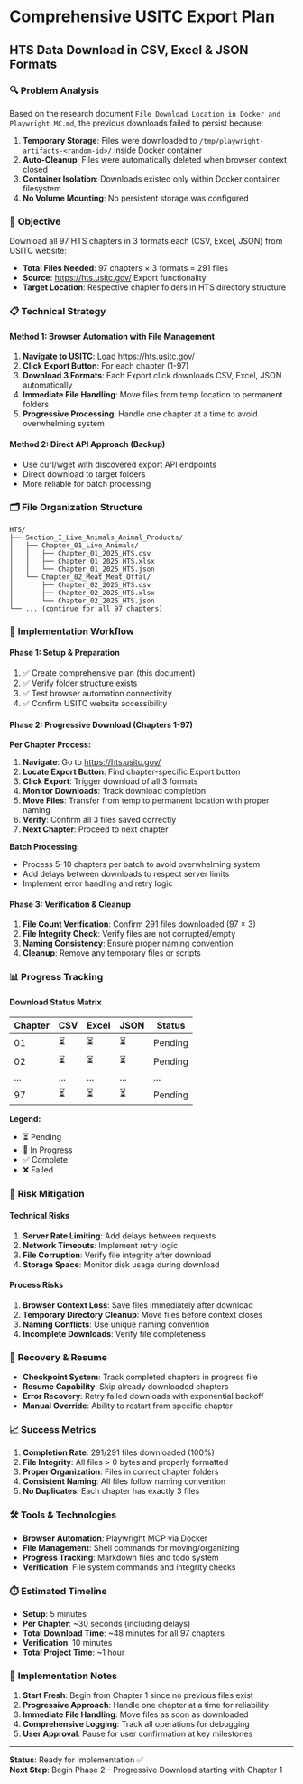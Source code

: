 # Comprehensive USITC Export Plan
## HTS Data Download in CSV, Excel & JSON Formats

### 🔍 **Problem Analysis**
Based on the research document `File Download Location in Docker and Playwright MC.md`, the previous downloads failed to persist because:

1. **Temporary Storage**: Files were downloaded to `/tmp/playwright-artifacts-<random-id>/` inside Docker container
2. **Auto-Cleanup**: Files were automatically deleted when browser context closed
3. **Container Isolation**: Downloads existed only within Docker container filesystem
4. **No Volume Mounting**: No persistent storage was configured

### 🎯 **Objective**
Download all 97 HTS chapters in 3 formats each (CSV, Excel, JSON) from USITC website:
- **Total Files Needed**: 97 chapters × 3 formats = 291 files
- **Source**: https://hts.usitc.gov/ Export functionality
- **Target Location**: Respective chapter folders in HTS directory structure

### 📋 **Technical Strategy**

#### **Method 1: Browser Automation with File Management**
1. **Navigate to USITC**: Load https://hts.usitc.gov/
2. **Click Export Button**: For each chapter (1-97)
3. **Download 3 Formats**: Each Export click downloads CSV, Excel, JSON automatically
4. **Immediate File Handling**: Move files from temp location to permanent folders
5. **Progressive Processing**: Handle one chapter at a time to avoid overwhelming system

#### **Method 2: Direct API Approach** (Backup)
- Use curl/wget with discovered export API endpoints
- Direct download to target folders
- More reliable for batch processing

### 🗂️ **File Organization Structure**
```
HTS/
├── Section_I_Live_Animals_Animal_Products/
│   ├── Chapter_01_Live_Animals/
│   │   ├── Chapter_01_2025_HTS.csv
│   │   ├── Chapter_01_2025_HTS.xlsx
│   │   └── Chapter_01_2025_HTS.json
│   └── Chapter_02_Meat_Meat_Offal/
│       ├── Chapter_02_2025_HTS.csv
│       ├── Chapter_02_2025_HTS.xlsx
│       └── Chapter_02_2025_HTS.json
└── ... (continue for all 97 chapters)
```

### 🔧 **Implementation Workflow**

#### **Phase 1: Setup & Preparation**
1. ✅ Create comprehensive plan (this document)
2. ✅ Verify folder structure exists
3. ✅ Test browser automation connectivity
4. ✅ Confirm USITC website accessibility

#### **Phase 2: Progressive Download (Chapters 1-97)**
**Per Chapter Process:**
1. **Navigate**: Go to https://hts.usitc.gov/
2. **Locate Export Button**: Find chapter-specific Export button
3. **Click Export**: Trigger download of all 3 formats
4. **Monitor Downloads**: Track download completion
5. **Move Files**: Transfer from temp to permanent location with proper naming
6. **Verify**: Confirm all 3 files saved correctly
7. **Next Chapter**: Proceed to next chapter

**Batch Processing:**
- Process 5-10 chapters per batch to avoid overwhelming system
- Add delays between downloads to respect server limits
- Implement error handling and retry logic

#### **Phase 3: Verification & Cleanup**
1. **File Count Verification**: Confirm 291 files downloaded (97 × 3)
2. **File Integrity Check**: Verify files are not corrupted/empty
3. **Naming Consistency**: Ensure proper naming convention
4. **Cleanup**: Remove any temporary files or scripts

### 📊 **Progress Tracking**

#### **Download Status Matrix**
| Chapter | CSV | Excel | JSON | Status |
|---------|-----|-------|------|---------|
| 01 | ⏳ | ⏳ | ⏳ | Pending |
| 02 | ⏳ | ⏳ | ⏳ | Pending |
| ... | ... | ... | ... | ... |
| 97 | ⏳ | ⏳ | ⏳ | Pending |

**Legend:**
- ⏳ Pending
- 🔄 In Progress  
- ✅ Complete
- ❌ Failed

### 🚨 **Risk Mitigation**

#### **Technical Risks**
1. **Server Rate Limiting**: Add delays between requests
2. **Network Timeouts**: Implement retry logic
3. **File Corruption**: Verify file integrity after download
4. **Storage Space**: Monitor disk usage during download

#### **Process Risks**
1. **Browser Context Loss**: Save files immediately after download
2. **Temporary Directory Cleanup**: Move files before context closes
3. **Naming Conflicts**: Use unique naming convention
4. **Incomplete Downloads**: Verify file completeness

### 🔄 **Recovery & Resume**
- **Checkpoint System**: Track completed chapters in progress file
- **Resume Capability**: Skip already downloaded chapters
- **Error Recovery**: Retry failed downloads with exponential backoff
- **Manual Override**: Ability to restart from specific chapter

### 📈 **Success Metrics**
1. **Completion Rate**: 291/291 files downloaded (100%)
2. **File Integrity**: All files > 0 bytes and properly formatted
3. **Proper Organization**: Files in correct chapter folders
4. **Consistent Naming**: All files follow naming convention
5. **No Duplicates**: Each chapter has exactly 3 files

### 🛠️ **Tools & Technologies**
- **Browser Automation**: Playwright MCP via Docker
- **File Management**: Shell commands for moving/organizing
- **Progress Tracking**: Markdown files and todo system
- **Verification**: File system commands and integrity checks

### ⏱️ **Estimated Timeline**
- **Setup**: 5 minutes
- **Per Chapter**: ~30 seconds (including delays)
- **Total Download Time**: ~48 minutes for all 97 chapters
- **Verification**: 10 minutes
- **Total Project Time**: ~1 hour

### 📝 **Implementation Notes**
1. **Start Fresh**: Begin from Chapter 1 since no previous files exist
2. **Progressive Approach**: Handle one chapter at a time for reliability
3. **Immediate File Handling**: Move files as soon as downloaded
4. **Comprehensive Logging**: Track all operations for debugging
5. **User Approval**: Pause for user confirmation at key milestones

---

**Status**: Ready for Implementation ✅  
**Next Step**: Begin Phase 2 - Progressive Download starting with Chapter 1
